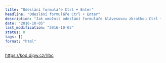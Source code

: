 ```yaml
---
title: "Odeslání formuláře Ctrl + Enter"
headline: "Odeslání formuláře Ctrl + Enter"
description: "Jak umožnit odeslání formuláře klávesovou zkratkou Ctrl + Enter."
date: "2016-10-05"
last_modification: "2016-10-05"
status: 0
tags: []
format: "html"
---
```


https://kod.djpw.cz/lrbc
